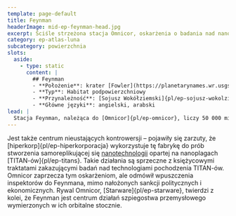 ```yaml
---
template: page-default
title: Feynman
headerImage: mid-ep-feynman-head.jpg
excerpt: Ściśle strzeżona stacja Omnicor, oskarżenia o badania nad nanoplagami TITAN-ów.
category: ep-atlas-luna
subcategory: powierzchnia
slots:
  aside:
    - type: static
      content: |
        ## Feynman
        - **Położenie**: krater [Fowler](https://planetarynames.wr.usgs.gov/Feature/2005) ([Luna]{pl/ep-atlas-luna})
        - **Typ**: Habitat podpowierzchniowy
        - **Przynależność**: [Sojusz Wokółziemski]{pl/ep-sojusz-wokolziemski}
        - **Główne języki**: angielski, arabski
lead: |
  Stacja Feynman, należąca do [Omnicor]{pl/ep-omnicor}, liczy 50 000 mieszkańców i jest najlepiej strzeżonym osiedlem na Lunie. 
---
```

Jest także centrum nieustających kontrowersji – pojawiły się zarzuty, że [hiperkorp]{pl/ep-hiperkorporacja} wykorzystuje tę fabrykę do prób stworzenia samoreplikującej się [nanotechnologii](#) opartej na nanoplagach [TITAN-ów]{pl/ep-titans}. Takie działania są sprzeczne z księżycowymi traktatami zakazującymi badań nad technologiami pochodzenia TITAN-ów. Omnicor zaprzecza tym oskarżeniom, ale odmówił wpuszczenia inspektorów do Feynmana, mimo nałożonych sankcji politycznych i ekonomicznych. Rywal Omnicor, [Starware]{pl/ep-starware}, twierdzi z kolei, że Feynman jest centrum działań szpiegostwa przemysłowego wymierzonych w ich orbitalne stocznie.